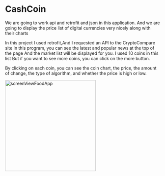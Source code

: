 # CashCoin
We are going to work api and retrofit and json in this application. And we are going to display the price list of digital currencies very nicely along with their charts

In this project I used retrofit,And I requested an API to the CryptoCompare site
In this program, you can see the latest and popular news at the top of the page
And the market list will be displayed for you. I used 10 coins in this list
But if you want to see more coins, you can click on the more button.

By clicking on each coin, you can see the coin chart, the price, the amount of change, the type of algorithm, and whether the price is high or low.

<img width="295" alt="screenViewFoodApp" src="![sc_home_cashcoin](https://github.com/ElliotMigh/CashCoin/assets/87560931/d0e8a61c-f468-40f7-a7ef-eb6c43bea798)
">
